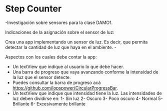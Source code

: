 # Step Counter
-Investigación sobre sensores para la clase DAMO1.


Indicaciones de la asignación sobre el sensor de luz:

Crea una app implementando un sensor de luz. Es decir, que permita detectar la cantidad de luz que haya en el ambiente. - 

Aspectos con los cuales debe contar la app:
- Un textView que indique al usuario lo que debe hacer. 
- Una barra de progreso que vaya avanzando conforme la intensidad de la luz que el sensor detecte.
- Puedes consultar la barra de progreso acá https://github.com/lopspower/CircularProgressBar.
- Un textView que indique que intensidad tiene la luz. Las intensidades de luz deben dividirse en:
  1- Sin luz
  2- Oscuro
  3- Poco oscuro
  4- Normal
  5- Brillante 
  6- Excesivamente brillante
